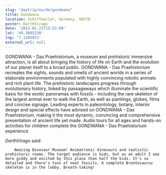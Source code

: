 ```yaml
---
slug: "daytrip/eu/de/gondwana"
title: Gondwana
location: Schiffweiler, Germany, 66578
poster: DarthVirago
date: '2013-01-21T15:53:00'
lat: '49.3605230'
lng: '7.1185953'
external_url: null
---
```


GONDWANA - Das Praehistorium, a museum and prehistoric immersive attraction, is all about bringing the history of life on Earth and the evolution of our planet itself to a broad public. GONDWANA - Das Praehistorium recreates the sights, sounds and smells of ancient worlds in a series of elaborate environments populated with highly convincing robotic animals and rich plant life. The prehistoric landscapes progress through evolutionary history, linked by passageways which illuminate the scientific basis for the exotic panoramas with fossils - including the rare skeleton of the largest animal ever to walk the Earth, as well as paintings, globes, films and concise signage. Leading experts in paleontology, botany, interior design and special effects have advised on GONDWANA - Das Praehistorium, making it the most dynamic, convincing and comprehensive presentation of ancient life yet made. Audio tours for all ages and hands-on activities for children complete the GONDWANA - Das Praehistorium experience

<em>DarthVirago said:</em>

        Amazing Dinosaur Museum! Animatronic dinosaurs and realistic prehistoric rooms. The target audience is kids, but as an adult I was more giddy and excited by this place than half the kids. It's so detailed and there's tons of neat fossils. A complete Brontosaurus skeleton is in the lobby. Breath-taking!
